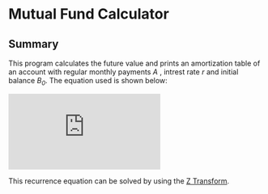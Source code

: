# Mutual Fund Calculator
## Summary
This program calculates the future value and prints an amortization table of an account with regular monthly payments *A* , intrest rate *r* and initial balance <var>B<sub>0</sub></var>. The equation used is shown below:

![equation](https://latex.codecogs.com/gif.latex?B%5Bn&plus;1%5D%3D%281&plus;%5Cfrac%7Br%7D%7B12%7D%29B%5Bn%5D&plus;A%2C%20B%5B0%5D%3DB_0)

This recurrence equation can be solved by using the [Z Transform](https://en.wikipedia.org/wiki/Z-transform).
